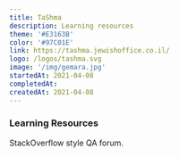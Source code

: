 ```yaml
---
title: TaShma
description: Learning resources
theme: '#E3163B'
color: '#97C01E'
link: https://tashma.jewishoffice.co.il/
logo: /logos/tashma.svg
image: '/img/gemara.jpg'
startedAt: 2021-04-08
completedAt:
createdAt: 2021-04-08
---
```


### Learning Resources

StackOverflow style QA forum.
